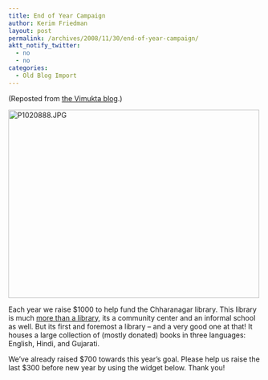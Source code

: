 ```yaml
---
title: End of Year Campaign
author: Kerim Friedman
layout: post
permalink: /archives/2008/11/30/end-of-year-campaign/
aktt_notify_twitter:
  - no
  - no
categories:
  - Old Blog Import
---
```

(Reposted from <a href="http://vimukta.org/2008/11/30/end-of-year-campaign/" onclick="_gaq.push(['_trackEvent', 'outbound-article', 'http://vimukta.org/2008/11/30/end-of-year-campaign/', 'the Vimukta blog']);" >the Vimukta blog</a>.)

<a href="http://www.flickr.com/photos/kerim/2039572374/" onclick="_gaq.push(['_trackEvent', 'outbound-article', 'http://www.flickr.com/photos/kerim/2039572374/', '']);"  title="P1020888.JPG by kerim, on Flickr"><img src="http://farm3.static.flickr.com/2084/2039572374_fe89f99d79.jpg" width="500" height="375" alt="P1020888.JPG" /></a>

Each year we raise $1000 to help fund the Chharanagar library. This library is much <a href="http://vimukta.org/2008/09/02/more-than-a-library/" onclick="_gaq.push(['_trackEvent', 'outbound-article', 'http://vimukta.org/2008/09/02/more-than-a-library/', 'more than a library']);" >more than a library</a>, its a community center and an informal school as well. But its first and foremost a library &#8211; and a very good one at that! It houses a large collection of (mostly donated) books in three languages: English, Hindi, and Gujarati. 

We&#8217;ve already raised $700 towards this year&#8217;s goal. Please help us raise the last $300 before new year by using the widget below. Thank you!



